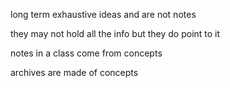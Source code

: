 long term exhaustive ideas and are not notes

they may not hold all the info but they do point to it

notes in a class come from concepts 

archives are made of concepts 

